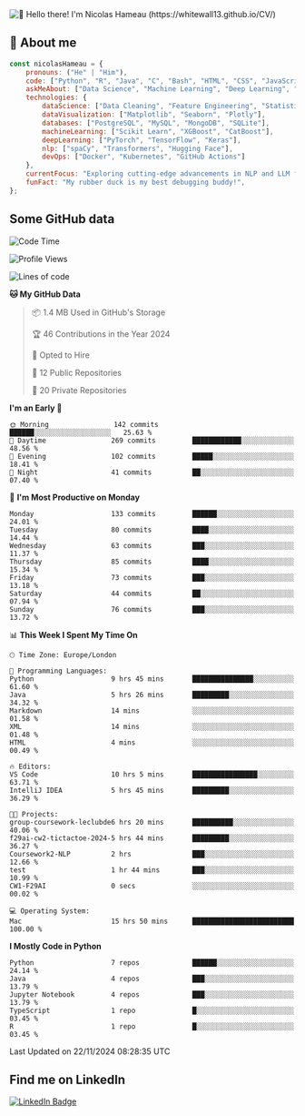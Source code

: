 <img src="assets/intro.gif" alt="👋 Hello there! I'm Nicolas Hameau (https://whitewall13.github.io/CV/)" title="👋 Hello there! I'm Nicolas Hameau"/>

<!---visitors number here--->

## :book: About me

```javascript
const nicolasHameau = {
    pronouns: ("He" | "Him"),
    code: ["Python", "R", "Java", "C", "Bash", "HTML", "CSS", "JavaScript", "PHP", "SQL"],
    askMeAbout: ["Data Science", "Machine Learning", "Deep Learning", "NLP", "LLM", "Computer Vision", "MLOps"],
    technologies: {
        dataScience: ["Data Cleaning", "Feature Engineering", "Statistical Analysis"],
        dataVisualization: ["Matplotlib", "Seaborn", "Plotly"],
        databases: ["PostgreSQL", "MySQL", "MongoDB", "SQLite"],
        machineLearning: ["Scikit Learn", "XGBoost", "CatBoost"],
        deepLearning: ["PyTorch", "TensorFlow", "Keras"],
        nlp: ["spaCy", "Transformers", "Hugging Face"],
        devOps: ["Docker", "Kubernetes", "GitHub Actions"]
    },
    currentFocus: "Exploring cutting-edge advancements in NLP and LLM fine-tuning",
    funFact: "My rubber duck is my best debugging buddy!",
};
```
## Some GitHub data

<!--START_SECTION:waka-->
![Code Time](http://img.shields.io/badge/Code%20Time-32%20hrs%2021%20mins-blue)

![Profile Views](http://img.shields.io/badge/Profile%20Views-2-blue)

![Lines of code](https://img.shields.io/badge/From%20Hello%20World%20I%27ve%20Written-5.8%20million%20lines%20of%20code-blue)

**🐱 My GitHub Data** 

> 📦 1.4 MB Used in GitHub's Storage 
 > 
> 🏆 46 Contributions in the Year 2024
 > 
> 💼 Opted to Hire
 > 
> 📜 12 Public Repositories 
 > 
> 🔑 20 Private Repositories 
 > 
**I'm an Early 🐤** 

```text
🌞 Morning                142 commits         ██████░░░░░░░░░░░░░░░░░░░   25.63 % 
🌆 Daytime                269 commits         ████████████░░░░░░░░░░░░░   48.56 % 
🌃 Evening                102 commits         █████░░░░░░░░░░░░░░░░░░░░   18.41 % 
🌙 Night                  41 commits          ██░░░░░░░░░░░░░░░░░░░░░░░   07.40 % 
```
📅 **I'm Most Productive on Monday** 

```text
Monday                   133 commits         ██████░░░░░░░░░░░░░░░░░░░   24.01 % 
Tuesday                  80 commits          ████░░░░░░░░░░░░░░░░░░░░░   14.44 % 
Wednesday                63 commits          ███░░░░░░░░░░░░░░░░░░░░░░   11.37 % 
Thursday                 85 commits          ████░░░░░░░░░░░░░░░░░░░░░   15.34 % 
Friday                   73 commits          ███░░░░░░░░░░░░░░░░░░░░░░   13.18 % 
Saturday                 44 commits          ██░░░░░░░░░░░░░░░░░░░░░░░   07.94 % 
Sunday                   76 commits          ███░░░░░░░░░░░░░░░░░░░░░░   13.72 % 
```


📊 **This Week I Spent My Time On** 

```text
🕑︎ Time Zone: Europe/London

💬 Programming Languages: 
Python                   9 hrs 45 mins       ███████████████░░░░░░░░░░   61.60 % 
Java                     5 hrs 26 mins       █████████░░░░░░░░░░░░░░░░   34.32 % 
Markdown                 14 mins             ░░░░░░░░░░░░░░░░░░░░░░░░░   01.58 % 
XML                      14 mins             ░░░░░░░░░░░░░░░░░░░░░░░░░   01.48 % 
HTML                     4 mins              ░░░░░░░░░░░░░░░░░░░░░░░░░   00.49 % 

🔥 Editors: 
VS Code                  10 hrs 5 mins       ████████████████░░░░░░░░░   63.71 % 
IntelliJ IDEA            5 hrs 45 mins       █████████░░░░░░░░░░░░░░░░   36.29 % 

🐱‍💻 Projects: 
group-coursework-leclubde6 hrs 20 mins       ██████████░░░░░░░░░░░░░░░   40.06 % 
f29ai-cw2-tictactoe-2024-5 hrs 44 mins       █████████░░░░░░░░░░░░░░░░   36.27 % 
Coursework2-NLP          2 hrs               ███░░░░░░░░░░░░░░░░░░░░░░   12.66 % 
test                     1 hr 44 mins        ███░░░░░░░░░░░░░░░░░░░░░░   10.99 % 
CW1-F29AI                0 secs              ░░░░░░░░░░░░░░░░░░░░░░░░░   00.02 % 

💻 Operating System: 
Mac                      15 hrs 50 mins      █████████████████████████   100.00 % 
```

**I Mostly Code in Python** 

```text
Python                   7 repos             ██████░░░░░░░░░░░░░░░░░░░   24.14 % 
Java                     4 repos             ███░░░░░░░░░░░░░░░░░░░░░░   13.79 % 
Jupyter Notebook         4 repos             ███░░░░░░░░░░░░░░░░░░░░░░   13.79 % 
TypeScript               1 repo              █░░░░░░░░░░░░░░░░░░░░░░░░   03.45 % 
R                        1 repo              █░░░░░░░░░░░░░░░░░░░░░░░░   03.45 % 
```




 Last Updated on 22/11/2024 08:28:35 UTC
<!--END_SECTION:waka-->

## Find me on LinkedIn
<div id="badges">
  <a href="https://www.linkedin.com/in/nicolas-hameau-13242002/">
    <img src="https://img.shields.io/badge/LinkedIn-blue?style=for-the-badge&logo=linkedin&logoColor=white" alt="LinkedIn Badge"/>
  </a>
</div>



